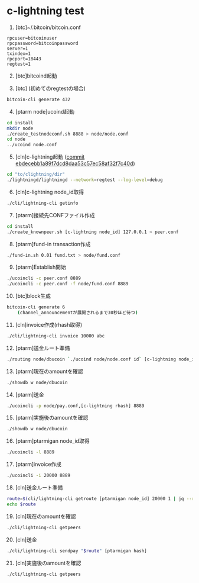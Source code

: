 # c-lightning test

 1. [btc]~/.bitcoin/bitcoin.conf

```text
rpcuser=bitcoinuser
rpcpassword=bitcoinpassword
server=1
txindex=1
rpcport=18443
regtest=1
```

2. [btc]bitcoind起動

3. [btc] (初めてのregtestの場合)

```bash
bitcoin-cli generate 432
```

4. [ptarm node]ucoind起動

```bash
cd install
mkdir node
./create_testnodeconf.sh 8888 > node/node.conf
cd node
../ucoind node.conf
```

5. [cln]c-lightning起動 ([commit ebdecebb1a89f7dcd8daa53c57ec58af32f7c40d](https://github.com/ElementsProject/lightning/tree/ebdecebb1a89f7dcd8daa53c57ec58af32f7c40d))

```bash
cd "to/clightning/dir"
./lightningd/lightningd --network=regtest --log-level=debug
```

6. [cln]c-lightning node_id取得

```bash
./cli/lightning-cli getinfo
```

7. [ptarm]接続先CONFファイル作成

```bash
cd install
./create_knownpeer.sh [c-lightning node_id] 127.0.0.1 > peer.conf
```

8. [ptarm]fund-in transaction作成

```bash
./fund-in.sh 0.01 fund.txt > node/fund.conf
```

9. [ptarm]Establish開始

```bash
./ucoincli -c peer.conf 8889
./ucoincli -c peer.conf -f node/fund.conf 8889
```

10. [btc]block生成

```bash
bitcoin-cli generate 6
    (channel_announcementが展開されるまで30秒ほど待つ)
```

11. [cln]invoice作成(rhash取得)

```bash
./cli/lightning-cli invoice 10000 abc
```

12. [ptarm]送金ルート準備

```bash
./routing node/dbucoin `./ucoind node/node.conf id` [c-lightning node_id] 10000 > node/pay.conf
```

13. [ptarm]現在のamountを確認

```bash
./showdb w node/dbucoin
```

14. [ptarm]送金

```bash
./ucoincli -p node/pay.conf,[c-lightning rhash] 8889
```

15. [ptarm]実施後のamountを確認

```bash
./showdb w node/dbucoin
```

16. [ptarm]ptarmigan node_id取得

```bash
./ucoincli -l 8889
```

17. [ptarm]invoice作成

```bash
./ucoincli -i 20000 8889
```

18. [cln]送金ルート準備

```bash
route=$(cli/lightning-cli getroute [ptarmigan node_id] 20000 1 | jq --raw-output .route -)
echo $route
```

19. [cln]現在のamountを確認

```bash
./cli/lightning-cli getpeers
```

20. [cln]送金

```bash
./cli/lightning-cli sendpay "$route" [ptarmigan hash]
```

21. [cln]実施後のamountを確認

```bash
./cli/lightning-cli getpeers
```
